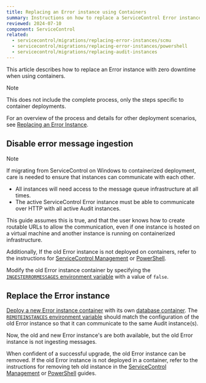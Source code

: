 ```yaml
---
title: Replacing an Error instance using Containers
summary: Instructions on how to replace a ServiceControl Error instance with zero downtime
reviewed: 2024-07-10
component: ServiceControl
related:
  - servicecontrol/migrations/replacing-error-instances/scmu
  - servicecontrol/migrations/replacing-error-instances/powershell
  - servicecontrol/migrations/replacing-audit-instances
---
```


This article describes how to replace an Error instance with zero downtime when using containers.

> [!NOTE]
> This does not include the complete process, only the steps specific to container deployments.
>
> For an overview of the process and details for other deployment scenarios, see [Replacing an Error Instance](/servicecontrol/migrations/replacing-error-instances/).

## Disable error message ingestion

> [!NOTE]
> If migrating from ServiceControl on Windows to containerized deployment, care is needed to ensure that instances can communicate with each other.
>
> * All instances will need access to the message queue infrastructure at all times.
> * The active ServiceControl Error instance must be able to communicate over HTTP with all active Audit instances.
>
> This guide assumes this is true, and that the user knows how to create routable URLs to allow the communication, even if one instance is hosted on a virtual machine and another instance is running on containerized infrastructure.
>
> Additionally, If the old Error instance is not deployed on containers, refer to the instructions for [ServiceControl Management](scmu.md#disable-error-message-ingestion) or [PowerShell](powershell.md#disable-error-message-ingestion).

Modify the old Error instance container by specifying the [`INGESTERRORMESSAGES` environment variable](/servicecontrol/servicecontrol-instances/configuration.md#recoverability-servicecontrolingesterrormessages) with a value of `false`.

## Replace the Error instance


[Deploy a new Error instance container](/servicecontrol/servicecontrol-instances/deployment/containers.md) with its own [database container](/servicecontrol/ravendb/deployment/containers.md). The [`REMOTEINSTANCES` environment variable](/servicecontrol/servicecontrol-instances/configuration.md#host-settings-servicecontrolremoteinstances) should match the configuration of the old Error instance so that it can communicate to the same Audit instance(s).

Now, the old and new Error instance's are both available, but the old Error instance is not ingesting messages.

When confident of a successful upgrade, the old Error instance can be removed. If the old Error instance is not deployed in a container, refer to the instructions for removing teh old instance in the [ServiceControl Management](scmu.md#create-a-new-error-instance) or [PowerShell](powershell.md#create-a-new-error-instance) guides.